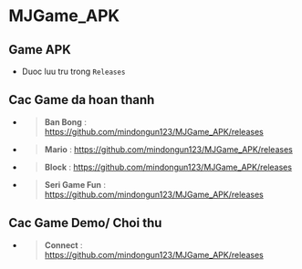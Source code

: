 # MJGame_APK


## Game APK

- Duoc luu tru trong `Releases`


## Cac Game da hoan thanh

- > **Ban Bong** : https://github.com/mindongun123/MJGame_APK/releases
- > **Mario** : https://github.com/mindongun123/MJGame_APK/releases
- > **Block** : https://github.com/mindongun123/MJGame_APK/releases
- > **Seri Game Fun** : https://github.com/mindongun123/MJGame_APK/releases

## Cac Game Demo/ Choi thu  

- > **Connect** : https://github.com/mindongun123/MJGame_APK/releases
